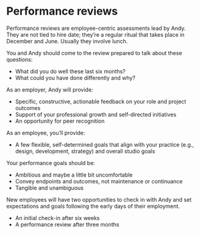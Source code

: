 # Performance reviews

Performance reviews are employee-centric assessments lead by Andy. They are not tied to hire date; they’re a regular ritual that takes place in December and June. Usually they involve lunch. 

You and Andy should come to the review prepared to talk about these questions:

- What did you do well these last six months?
- What could you have done differently and why?

As an employer, Andy will provide:

- Specific, constructive, actionable feedback on your role and project outcomes
- Support of your professional growth and self-directed initiatives
- An opportunity for peer recognition

As an employee, you’ll provide:

- A few flexible, self-determined goals that align with your practice (e.g., design, development, strategy) and overall studio goals

Your performance goals should be:

- Ambitious and maybe a little bit uncomfortable
- Convey endpoints and outcomes, not maintenance or continuance
- Tangible and unambiguous



New employees will have two opportunities to check in with Andy and set expectations and goals following the early days of their employment.

- An initial check-in after six weeks
- A performance review after three months